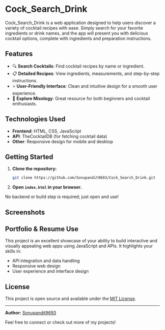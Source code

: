 # Cock_Search_Drink

Cock_Search_Drink is a web application designed to help users discover a variety of cocktail recipes with ease. Simply search for your favorite ingredients or drink names, and the app will present you with delicious cocktail options, complete with ingredients and preparation instructions.

## Features

- 🔍 **Search Cocktails**: Find cocktail recipes by name or ingredient.
- 📋 **Detailed Recipes**: View ingredients, measurements, and step-by-step instructions.
- ⭐ **User-Friendly Interface**: Clean and intuitive design for a smooth user experience.
- 🍹 **Explore Mixology**: Great resource for both beginners and cocktail enthusiasts.

## Technologies Used

- **Frontend**: HTML, CSS, JavaScript
- **API**: TheCocktailDB (for fetching cocktail data)
- **Other**: Responsive design for mobile and desktop

## Getting Started

1. **Clone the repository:**
   ```bash
   git clone https://github.com/Sonupandit9693/Cock_Search_Drink.git
   ```
2. **Open `index.html` in your browser.**

No backend or build step is required; just open and use!

## Screenshots

<!-- Add screenshots here if available, e.g. -->
<!-- ![Screenshot 1](screenshots/screenshot1.png) -->

## Portfolio & Resume Use

This project is an excellent showcase of your ability to build interactive and visually appealing web apps using JavaScript and APIs. It highlights your skills in:

- API integration and data handling
- Responsive web design
- User experience and interface design

## License

This project is open source and available under the [MIT License](LICENSE).

---

**Author:** [Sonupandit9693](https://github.com/Sonupandit9693)

Feel free to connect or check out more of my projects!
